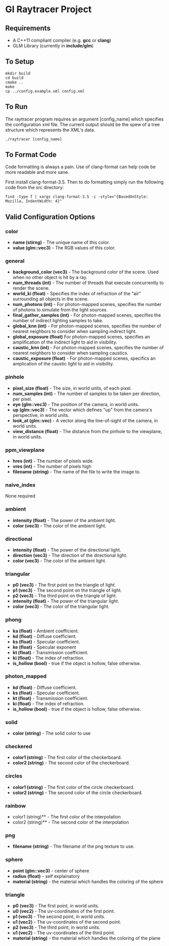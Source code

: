 # GI Raytracer Project

## Requirements
 * A C++11 compliant compiler (e.g. **gcc** or **clang**)
 * GLM Library (currently in **include/glm**)
    
## To Setup
    mkdir build
    cd build
    cmake ..
    make
    cp ../config.example.xml config.xml
    
## To Run
The raytracer program requires an argument [config_name] which specifies the configuration xml file. The current output should be the spew of a tree structure which represents the XML's data.

    ./raytracer [config_name]

## To Format Code
Code formatting is always a pain. Use of clang-format can help code be more readable and more sane.

First install clang-format-3.5. Then to do formatting simply run the following code from the src directory:

    find -type f | xargs clang-format-3.5 -i -style="{BasedOnStyle: Mozilla, IndentWidth: 4}"

## Valid Configuration Options

### color
* **name (stirng)** - The unique name of this color.
* **value (glm::vec3)** - The RGB values of this color.

### general
* **background_color (vec3)** - The background color of the scene. Used when no other object is hit by a ray.
* **num_threads (int)** - The number of threads that execute concurrently to render the scene.
* **world_ki (float)** - Specifies the index of refraction of the "air" surrounding all objects in the scene.
* **num_photons (int)** - For photon-mapped scenes, specifies the number of photons to simulate from the light sources.
* **final_gather_samples (int)** - For photon-mapped scenes, specifies the number of indirect lighting samples to take.
* **global_knn (int)** - For photon-mapped scenes, specifies the number of nearest neighbors to consider when sampling indirect light.
* **global_exposure (float)** For photon-mapped scenes, specifies an amplification of the indirect light to aid in visibility.
* **caustic_knn (int)** - For photon-mapped scenes, specifies the number of nearest neighbors to consider when sampling caustics.
* **caustic_exposure (float)** - For photon-mapped scenes, specifics an amplication of the caustic light to aid in visibility.

### pinhole
* **pixel_size (float)** - The size, in world units, of each pixel.
* **num_samples (int)** - The number of samples to be taken per direction, per pixel. 
* **eye (glm::vec3)** - The position of the camera, in world units.
* **up (glm::vec3)** - The vector which defines "up" from the camera's perspective, in world units.
* **look_at (glm::vec)** - A vector along the line-of-sight of the camera, in world units.
* **view_distance (float)** - The distance from the pinhole to the viewplane, in world units.

### ppm_viewplane
* **hres (int)** - The number of pixels wide.
* **vres (int)** - The number of pixels high
* **filename (string)** - The name of the file to write the image to.

### naive_index
None required

### ambient
* **intensity (float)** - The power of the ambient light.
* **color (vec3)** - The color of the ambient light.

### directional
* **intensity (float)** - The power of the directional light.
* **direction (vec3)** - The direction of the directional light.
* **color (vec3)** - The color of the ambient light.

### triangular
* **p0 (vec3)** - The first point on the triangle of light.
* **p1 (vec3)** - The second point on the triangle of light.
* **p2 (vec3)** - The third point on the triangle of light.
* **intensity (float)** - The power of the triangular light.
* **color (vec3)** - The color of the triangular light.

### phong
* **ka (float)** - Ambient coefficient.
* **kd (float)** - Diffuse coefficient.
* **ks (float)** - Specular coefficient.
* **ke (float)** - Specular exponent
* **kt (float)** - Transmission coefficient.
* **ki (float)** - The index of refraction.
* **is_hollow (bool)** - true if the object is hollow, false otherwise.

### photon_mapped
* **kd (float)** - Diffuse coefficient.
* **ks (float)** - Specular coefficient.
* **kt (float)** - Transmission coefficient.
* **ki (float)** - The index of refraction.
* **is_hollow (bool)** - true if the object is hollow, false otherwise.

### solid
* **color (string)** - The solid color to use

### checkered
* **color1 (string)** - The first color of the checkerboard.
* **color2 (string)** - The second color of the checkerboard.

### circles
* **color1 (string)** - The first color of the circle checkerboard.
* **color2 (string)** - The second color of the circle checkerboard.

### rainbow
* color1 (string)** - The first color of the interpolation
* color2 (string)** - The second color of the interpolation

### png
* **filename (string)** - The filename of the png texture to use.

### sphere
* **point (glm::vec3)** - center of sphere
* **radius (float)** - self explainatory
* **material (string)** - the material which handles the coloring of the sphere

### triangle
* **p0 (vec3)** - The first point, in world units.
* **u0 (vec2)** - The uv-coordinates of the first point.
* **p1 (vec3)** - The second point, in world units.
* **u1 (vec2)** - The uv-coordinates of the second point.
* **p2 (vec3)** - The third point, in world units.
* **u1 (vec2)** - The uv-coordinates of the third point.
* **material (string)** - the material which handles the coloring of the plane
